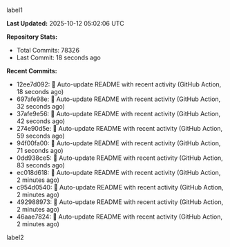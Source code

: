
label1 
<!-- ACTIVITY_START -->
**Last Updated:** 2025-10-12 05:02:06 UTC

**Repository Stats:**
- Total Commits: 78326
- Last Commit: 18 seconds ago

**Recent Commits:**
- 12ee7d092: 🤖 Auto-update README with recent activity (GitHub Action, 18 seconds ago)
- 697afe98e: 🤖 Auto-update README with recent activity (GitHub Action, 32 seconds ago)
- 37afe9e56: 🤖 Auto-update README with recent activity (GitHub Action, 42 seconds ago)
- 274e90d5e: 🤖 Auto-update README with recent activity (GitHub Action, 59 seconds ago)
- 94f00fa00: 🤖 Auto-update README with recent activity (GitHub Action, 71 seconds ago)
- 0dd938ce5: 🤖 Auto-update README with recent activity (GitHub Action, 83 seconds ago)
- ec018d618: 🤖 Auto-update README with recent activity (GitHub Action, 2 minutes ago)
- c954d0540: 🤖 Auto-update README with recent activity (GitHub Action, 2 minutes ago)
- 492988973: 🤖 Auto-update README with recent activity (GitHub Action, 2 minutes ago)
- 46aae7824: 🤖 Auto-update README with recent activity (GitHub Action, 2 minutes ago)
<!-- ACTIVITY_END -->

label2
